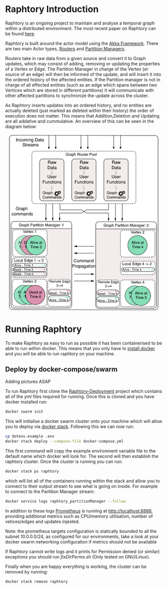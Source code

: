 # Raphtory Introduction
Raphtory is an ongoing project to maintain and analyse a temporal graph within a distributed environment. The most recent paper on Raphtory can be found [here](RaphtoryPaper.pdf).

Raphtory is built around the actor model using the [Akka Framework](http://akka.io/). There are two main Actor types, [Routers](cluster/src/main/scala/com.gwz.dockerexp/Actors/RaphtoryActors/RaphtoryRouter.scala) and [Partition Managers](cluster/src/main/scala/com.gwz.dockerexp/Actors/RaphtoryActors/PartitionManager.scala).

Routers take in raw data from a given source and convert it to Graph updates, which may consist of adding, removing or updating the properties of a Vertex or Edge. The Partition Manager in charge of the Vertex (or source of an edge) will then be informed of the update, and will insert it into the ordered history of the affected entities. If the Partition manager is not in charge of all effected entities (such as an edge which spans between two Vertices which are stored in different partitions) it will communicate with other affected partitions to synchronize the update across the cluster.

As Raphtory inserts updates into an ordered history, and no entities are actually deleted (just marked as deleted within their history) the order of execution does not matter. This means that Addition,Deletion and Updating are all addative and cummulative. An overview of this can be seen in the diagram below:

<p align="center">
  <img src="readmepics/raphtory.png" alt="Raphtory diagram"/>
</p>

# Running Raphtory
To make Raphtory as easy to run as possible it has been containerised to be able to run within docker. This means that you only have to [install docker](https://docs.docker.com/engine/installation/) and you will be able to run raphtory on your machine. 

## Deploy by docker-compose/swarm
Adding pictures ASAP

To run Raphtory first clone the [Raphtory-Deployment](https://github.com/miratepuffin/Raphtory-Deployment) project which contains all of the yml files required for running. Once this is cloned and you have docker installed run: 

```bash
docker swarm init  
``` 

This will initialise a docker swarm cluster onto your machine which will allow you to deploy via [docker stack](https://docs.docker.com/engine/reference/commandline/stack/). Following this we can now run: 

```bash
cp dotenv.example .env
docker stack deploy --compose-file docker-compose.yml
```
This first command will copy the example environment variable file to the default name which docker will look for. The second will then establish the raphtory cluster. Once the cluster is running you can run:

```bash
docker stack ps raphtory
```
which will list all of the containers running within the stack and allow you to connect to their output stream to see what is going on inside. For example to connect to the Partition Manager stream:

```bash
docker service logs raphtory_partitionManager --follow
```  
In addition to these logs [Prometheus](https://prometheus.io/docs/practices/instrumentation/) is running at [http://localhost:8888](http://localhost:8888), providing additional metrics such as CPU/memory utilisation, number of vetices/edges and updates injested. 

Note: the prometheus targets configuration is statically bounded to all the subnet 10.0.0.0/24, as configured for our environments, take a look at your docker swarm networking configuration if metrics should not be available

If Raphtory cannot write logs and it prints for Permission denied (or similar) exceptions you should run *fixDirPerms.sh* (Only tested on GNU/Linux).

Finally when you are happy everything is working, the cluster can be removed by running:

```bash
docker stack remove raphtory
```

